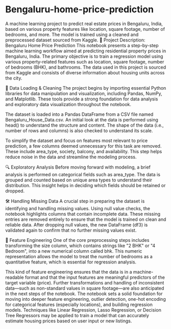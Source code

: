 # Bengaluru-home-price-prediction
A machine learning project to predict real estate prices in Bengaluru, India, based on various property features like location, square footage, number of bedrooms, and more. The model is trained using a cleaned and preprocessed dataset sourced from Kaggle.
📘 Project Description: Bengaluru Home Price Prediction
This notebook presents a step-by-step machine learning workflow aimed at predicting residential property prices in Bengaluru, India. The primary objective is to train a regression model using various property-related features such as location, square footage, number of bedrooms (BHK), and bathrooms. The data used in this project is sourced from Kaggle and consists of diverse information about housing units across the city.

🧹 Data Loading & Cleaning
The project begins by importing essential Python libraries for data manipulation and visualization, including Pandas, NumPy, and Matplotlib. These tools provide a strong foundation for data analysis and exploratory data visualization throughout the notebook.

The dataset is loaded into a Pandas DataFrame from a CSV file named Bengaluru_House_Data.csv. An initial look at the data is performed using head() to understand the structure and content. The shape of the data (i.e., number of rows and columns) is also checked to understand its scale.

To simplify the dataset and focus on features most relevant to price prediction, a few columns deemed unnecessary for this task are removed. These include area_type, society, balcony, and availability. This step helps reduce noise in the data and streamline the modeling process.

🔍 Exploratory Analysis
Before moving forward with modeling, a brief analysis is performed on categorical fields such as area_type. The data is grouped and counted based on unique area types to understand their distribution. This insight helps in deciding which fields should be retained or dropped.

🛠️ Handling Missing Data
A crucial step in preparing the dataset is identifying and handling missing values. Using null value checks, the notebook highlights columns that contain incomplete data. These missing entries are removed entirely to ensure that the model is trained on clean and reliable data. After dropping null values, the new DataFrame (df3) is validated again to confirm that no further missing values exist.

🧠 Feature Engineering
One of the core preprocessing steps includes transforming the size column, which contains strings like "2 BHK" or "4 Bedroom", into a new numerical column called bhk. This numeric representation allows the model to treat the number of bedrooms as a quantitative feature, which is essential for regression analysis.

This kind of feature engineering ensures that the data is in a machine-readable format and that the input features are meaningful predictors of the target variable (price). Further transformations and handling of inconsistent data—such as non-standard values in square footage—are also anticipated in the next steps of the notebook.
The notebook sets a solid foundation for moving into deeper feature engineering, outlier detection, one-hot encoding for categorical features (especially locations), and building regression models. Techniques like Linear Regression, Lasso Regression, or Decision Tree Regressors may be applied to train a model that can accurately estimate housing prices based on user input or new listings.

